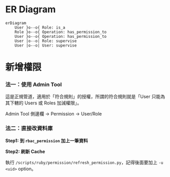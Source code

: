 # ER Diagram

```mermaid
erDiagram
    User }o--o{ Role: is_a
    Role }o--o{ Operation: has_permission_to
    User }o--o{ Operation: has_permission_to
    User |o--o| Role: supervise
    User |o--o| User: supervise
```

# 新增權限

### 法一：使用 Admin Tool

這是正規管道，適用於「符合規則」的授權，所謂的符合規則就是「User 只能為其下轄的 Users 或 Roles 加減權限」。

Admin Tool 側邊欄 -> Permission -> User/Role

### 法二：直接改資料庫

**Step1: 到 `rbac_permission` 加上一筆資料**

**Step2: 刷新 Cache**

執行 `/scripts/ruby/permission/refresh_permission.py`，記得後面要加上 `-u <uid>` option。
